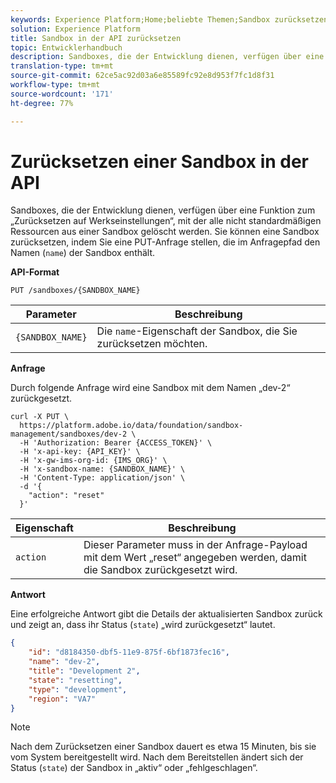 ```yaml
---
keywords: Experience Platform;Home;beliebte Themen;Sandbox zurücksetzen
solution: Experience Platform
title: Sandbox in der API zurücksetzen
topic: Entwicklerhandbuch
description: Sandboxes, die der Entwicklung dienen, verfügen über eine Funktion zum „Zurücksetzen auf Werkseinstellungen“, mit der alle nicht standardmäßigen Ressourcen aus einer Sandbox gelöscht werden. Sie können eine Sandbox zurücksetzen, indem Sie eine PUT anfordern, die den Namen der Sandbox im Anforderungspfad enthält.
translation-type: tm+mt
source-git-commit: 62ce5ac92d03a6e85589fc92e8d953f7fc1d8f31
workflow-type: tm+mt
source-wordcount: '171'
ht-degree: 77%

---
```



# Zurücksetzen einer Sandbox in der API

Sandboxes, die der Entwicklung dienen, verfügen über eine Funktion zum „Zurücksetzen auf Werkseinstellungen“, mit der alle nicht standardmäßigen Ressourcen aus einer Sandbox gelöscht werden. Sie können eine Sandbox zurücksetzen, indem Sie eine PUT-Anfrage stellen, die im Anfragepfad den Namen (`name`) der Sandbox enthält.

**API-Format**

```http
PUT /sandboxes/{SANDBOX_NAME}
```

| Parameter | Beschreibung |
| --- | --- |
| `{SANDBOX_NAME}` | Die `name`-Eigenschaft der Sandbox, die Sie zurücksetzen möchten. |

**Anfrage**

Durch folgende Anfrage wird eine Sandbox mit dem Namen „dev-2“ zurückgesetzt.

```shell
curl -X PUT \
  https://platform.adobe.io/data/foundation/sandbox-management/sandboxes/dev-2 \
  -H 'Authorization: Bearer {ACCESS_TOKEN}' \
  -H 'x-api-key: {API_KEY}' \
  -H 'x-gw-ims-org-id: {IMS_ORG}' \
  -H 'x-sandbox-name: {SANDBOX_NAME}' \
  -H 'Content-Type: application/json' \
  -d '{
    "action": "reset"
  }'
```

| Eigenschaft | Beschreibung |
| --- | --- |
| `action` | Dieser Parameter muss in der Anfrage-Payload mit dem Wert „reset“ angegeben werden, damit die Sandbox zurückgesetzt wird. |

**Antwort**

Eine erfolgreiche Antwort gibt die Details der aktualisierten Sandbox zurück und zeigt an, dass ihr Status (`state`) „wird zurückgesetzt“ lautet.

```json
{
    "id": "d8184350-dbf5-11e9-875f-6bf1873fec16",
    "name": "dev-2",
    "title": "Development 2",
    "state": "resetting",
    "type": "development",
    "region": "VA7"
}
```

>[!NOTE]
>
> Nach dem Zurücksetzen einer Sandbox dauert es etwa 15 Minuten, bis sie vom System bereitgestellt wird. Nach dem Bereitstellen ändert sich der Status (`state`) der Sandbox in „aktiv“ oder „fehlgeschlagen“.